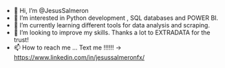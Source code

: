 - 👋 Hi, I’m @JesusSalmeron
- 👀 I’m interested in Python development , SQL databases and POWER BI.
- 🌱 I’m currently learning different tools for data analysis and scraping.
- 💞️ I’m looking to improve my skills. Thanks a lot to EXTRADATA for the trust!
- 📫 How to reach me ... Text me !!!!!! -> https://www.linkedin.com/in/jesussalmeronfx/ 

<!---
JesusSalmeron/JesusSalmeron is a ✨ special ✨ repository because its `README.md` (this file) appears on your GitHub profile.
You can click the Preview link to take a look at your changes.
--->
